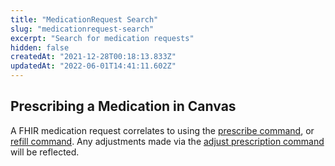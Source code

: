 ```yaml
---
title: "MedicationRequest Search"
slug: "medicationrequest-search"
excerpt: "Search for medication requests"
hidden: false
createdAt: "2021-12-28T00:18:13.833Z"
updatedAt: "2022-06-01T14:41:11.602Z"
---
```

## Prescribing a Medication in Canvas

A FHIR medication request correlates to using the [prescribe command](https://canvas-medical.zendesk.com/hc/en-us/articles/360063523313-Prescribing-a-Medication), or [refill command](https://canvas-medical.zendesk.com/hc/en-us/articles/360057482354-Refill-Medications). Any adjustments made via the [adjust prescription command](https://canvas-medical.zendesk.com/hc/en-us/articles/360061706154-Adjust-an-Existing-Medication) will be reflected.